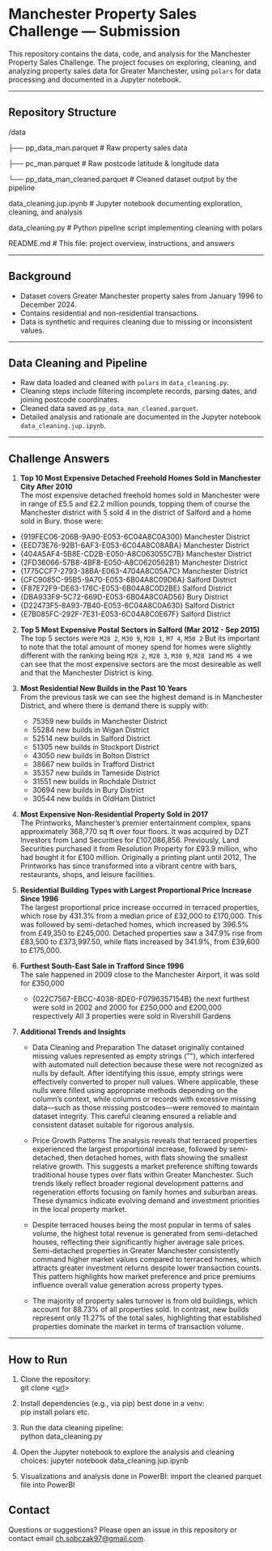 # Manchester Property Sales Challenge — Submission

This repository contains the data, code, and analysis for the Manchester Property Sales Challenge. The project focuses on exploring, cleaning, and analyzing property sales data for Greater Manchester, using `polars` for data processing and documented in a Jupyter notebook.

---

## Repository Structure

/data

├── pp_data_man.parquet # Raw property sales data

├── pc_man.parquet # Raw postcode latitude & longitude data

└── pp_data_man_cleaned.parquet # Cleaned dataset output by the pipeline

data_cleaning.jup.ipynb     # Jupyter notebook documenting exploration, cleaning, and analysis

data_cleaning.py            # Python pipeline script implementing cleaning with polars

README.md                   # This file: project overview, instructions, and answers


---

## Background

- Dataset covers Greater Manchester property sales from January 1996 to December 2024.
- Contains residential and non-residential transactions.
- Data is synthetic and requires cleaning due to missing or inconsistent values.

---

## Data Cleaning and Pipeline

- Raw data loaded and cleaned with `polars` in `data_cleaning.py`.
- Cleaning steps include filtering incomplete records, parsing dates, and joining postcode coordinates.
- Cleaned data saved as `pp_data_man_cleaned.parquet`.
- Detailed analysis and rationale are documented in the Jupyter notebook `data_cleaning.jup.ipynb`.

---

## Challenge Answers

1. **Top 10 Most Expensive Detached Freehold Homes Sold in Manchester City After 2010**  
  The most expensive detached freehold homes sold in Manchester were in range of £5.5 and £2.2 million pounds, topping them of course the Manchester district with 5 sold
  4 in the district of Salford and a home sold in Bury. those were:
  - {919FEC06-206B-9A90-E053-6C04A8C0A300} Manchester District
  - {EED73E76-92B1-6AF3-E053-6C04A8C08ABA} Manchester District
  - {404A5AF4-5B8E-CD2B-E050-A8C063055C7B} Manchester District
  - {2FD36066-57B8-4BF8-E050-A8C0620562B1} Manchester District
  - {1775CCF7-2793-38BA-E063-4704A8C05A7C} Manchester District
  - {CFC9085C-95B5-9A70-E053-6B04A8C09D6A} Salford District
  - {F87E72F9-DE63-176C-E053-6B04A8C0D2BE} Salford District
  - {DBA933F9-5C72-669D-E053-6B04A8C0AD56} Bury District
  - {D22473F5-8A93-7B40-E053-6C04A8C0A630} Salford District
  - {E7B085FC-292F-7E31-E053-6C04A8C0E67F} Salford District

2. **Top 5 Most Expensive Postal Sectors in Salford (Mar 2012 - Sep 2015)**  
   The top 5 sectors were `M28 2`, `M30 9`, `M28 1`, `M7 4`, `M50 2` 
   But its important to note that the total amount of money spend for homes were slightly different
   with the ranking being `M28 2`, `M28 3`, `M30 9`, `M28 1`and `M5 4`
   we can see that the most expensive sectors are the most desireable as well and that the Manchester District is king.


3. **Most Residential New Builds in the Past 10 Years**  
   From the previous task we can see the highest demand is in Manchester District, and where there is demand there is supply with:
    - 75359 new builds in Manchester District
    - 55284 new builds in Wigan District
    - 52514 new builds in Salford District
    - 51305 new builds in Stockport District
    - 43050 new builds in Bolton District
    - 38667 new builds in Trafford District
    - 35357 new builds in Tameside District
    - 31551 new builds in Rochdale District
    - 30694 new builds in Bury District
    - 30544 new builds in OldHam District

4. **Most Expensive Non-Residential Property Sold in 2017**  
   The Printworks, Manchester’s premier entertainment complex, spans approximately 368,770 sq ft over four floors. It was acquired by DZT Investors from Land Securities for £107,086,856. Previously, Land Securities purchased it from Resolution Property for £93.9 million, who had bought it for £100 million. Originally a printing plant until 2012, The Printworks has since transformed into a vibrant centre with bars, restaurants, shops, and leisure facilities.

5. **Residential Building Types with Largest Proportional Price Increase Since 1996**  
  The largest proportional price increase occurred in terraced properties, which rose by 431.3% from a median price of £32,000 to £170,000.
    This was followed by semi-detached homes, which increased by 396.5% from £49,350 to £245,000.
    Detached properties saw a 347.9% rise from £83,500 to £373,997.50, while flats increased by 341.9%, from £39,600 to £175,000.

6. **Furthest South-East Sale in Trafford Since 1996**  
   The sale happened in 2009 close to the Manchester Airport, it was sold for £350,000
    - {022C7567-EBCC-4038-8DE0-F0796357154B}
    the next furthest were sold in 2002 and 2000 for £250,000 and £200,000 respectively
    All 3 properties were sold in Rivershill Gardens

7. **Additional Trends and Insights**  

   - Data Cleaning and Preparation
    The dataset originally contained missing values represented as empty strings (""), which interfered with automated null detection because these were not recognized as nulls by default. After identifying this issue, empty strings were effectively converted to proper null values. Where applicable, these nulls were filled using appropriate methods depending on the column’s context, while columns or records with excessive missing data—such as those missing postcodes—were removed to maintain dataset integrity. This careful cleaning ensured a reliable and consistent dataset suitable for rigorous analysis.
   - Price Growth Patterns
    The analysis reveals that terraced properties experienced the largest proportional increase, followed by semi-detached, then detached homes, with flats showing the smallest relative growth. This suggests a market preference shifting towards traditional house types over flats within Greater Manchester. Such trends likely reflect broader regional development patterns and regeneration efforts focusing on family homes and suburban areas. These dynamics indicate evolving demand and investment priorities in the local property market.

   - Despite terraced houses being the most popular in terms of sales volume, the highest total revenue is generated from semi-detached houses, reflecting their significantly higher average sale  prices. Semi-detached properties in Greater Manchester consistently command higher market values compared to terraced homes, which attracts greater investment returns despite lower transaction counts. This pattern highlights how market preference and price premiums influence overall value generation across property types.

   - The majority of property sales turnover is from old buildings, which account for 88.73% of all properties sold. In contrast, new builds represent only 11.27% of the total sales, highlighting that established properties dominate the market in terms of transaction volume.


---

## How to Run

1. Clone the repository:  
    git clone <[url](https://github.com/Teranur/Dataquest_manchester_property.git)>

2. Install dependencies (e.g., via pip) best done in a venv:  
pip install polars etc.

3. Run the data cleaning pipeline:  
python data_cleaning.py

4. Open the Jupyter notebook to explore the analysis and cleaning choices:
jupyter notebook data_cleaning.jup.ipynb

5. Visualizations and analysis done in PowerBI:
import the cleaned parquet file into PowerBI

## Contact

Questions or suggestions? Please open an issue in this repository or contact email ch.sobczak97@gmail.com.